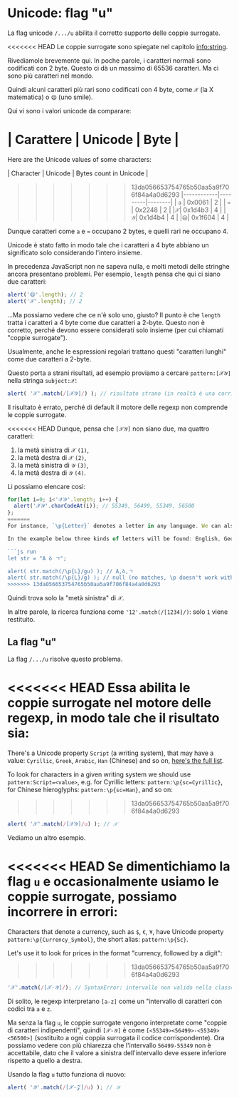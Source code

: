 
# Unicode: flag "u"

La flag unicode `/.../u` abilita il corretto supporto delle coppie surrogate.

<<<<<<< HEAD
Le coppie surrogate sono spiegate nel capitolo <info:string>.

Rivediamole brevemente qui. In poche parole, i caratteri normali sono codificati con 2 byte. Questo ci dà un massimo di 65536 caratteri. Ma ci sono più caratteri nel mondo.

Quindi alcuni caratteri più rari sono codificati con 4 byte, come `𝒳` (la X matematica) o `😄` (uno smile).

Qui vi sono i valori unicode da comparare:

| Carattere  | Unicode | Byte  |
=======
Here are the Unicode values of some characters:

| Character  | Unicode | Bytes count in Unicode  |
>>>>>>> 13da056653754765b50aa5a9f706f84a4a0d6293
|------------|---------|--------|
| `a` | 0x0061 |  2 |
| `≈` | 0x2248 |  2 |
|`𝒳`| 0x1d4b3 | 4 |
|`𝒴`| 0x1d4b4 | 4 |
|`😄`| 0x1f604 | 4 |

Dunque caratteri come `a` e `≈` occupano 2 bytes, e quelli rari ne occupano 4.

Unicode è stato fatto in modo tale che i caratteri a 4 byte abbiano un significato solo considerando l'intero insieme.

In precedenza JavaScript non ne sapeva nulla, e molti metodi delle stringhe ancora presentano problemi. Per esempio, `length` pensa che qui ci siano due caratteri:

```js run
alert('😄'.length); // 2
alert('𝒳'.length); // 2
```

...Ma possiamo vedere che ce n'è solo uno, giusto? Il punto è che `length` tratta i caratteri a 4 byte come due caratteri a 2-byte. Questo non è corretto, perché devono essere considerati solo insieme (per cui chiamati "coppie surrogate").

Usualmente, anche le espressioni regolari trattano questi "caratteri lunghi" come due caratteri a 2-byte.

Questo porta a strani risultati, ad esempio proviamo a cercare `pattern:[𝒳𝒴]` nella stringa `subject:𝒳`:

```js run
alert( '𝒳'.match(/[𝒳𝒴]/) ); // risultato strano (in realtà è una corrispondenza errata, "mezzo carattere")
```

Il risultato è errato, perché di default il motore delle regexp non comprende le coppie surrogate.

<<<<<<< HEAD
Dunque, pensa che `[𝒳𝒴]` non siano due, ma quattro caratteri:
1. la metà sinistra di `𝒳` `(1)`,
2. la metà destra di `𝒳` `(2)`,
3. la metà sinistra di `𝒴` `(3)`,
4. la metà destra di `𝒴` `(4)`.

Li possiamo elencare così:

```js run
for(let i=0; i<'𝒳𝒴'.length; i++) {
  alert('𝒳𝒴'.charCodeAt(i)); // 55349, 56499, 55349, 56500
};
=======
For instance, `\p{Letter}` denotes a letter in any language. We can also use `\p{L}`, as `L` is an alias of `Letter`. There are shorter aliases for almost every property.

In the example below three kinds of letters will be found: English, Georgian and Korean.

```js run
let str = "A ბ ㄱ";

alert( str.match(/\p{L}/gu) ); // A,ბ,ㄱ
alert( str.match(/\p{L}/g) ); // null (no matches, \p doesn't work without the flag "u")
>>>>>>> 13da056653754765b50aa5a9f706f84a4a0d6293
```

Quindi trova solo la "metà sinistra" di `𝒳`.

In altre parole, la ricerca funziona come `'12'.match(/[1234]/)`: solo `1` viene restituito.

## La flag "u"

La flag `/.../u` risolve questo problema.

<<<<<<< HEAD
Essa abilita le coppie surrogate nel motore delle regexp, in modo tale che il risultato sia:
=======
There's a Unicode property `Script` (a writing system), that may have a value: `Cyrillic`, `Greek`, `Arabic`, `Han` (Chinese) and so on, [here's the full list](https://en.wikipedia.org/wiki/Script_(Unicode)).

To look for characters in a given writing system we should use `pattern:Script=<value>`, e.g. for Cyrillic letters: `pattern:\p{sc=Cyrillic}`, for Chinese hieroglyphs: `pattern:\p{sc=Han}`, and so on:
>>>>>>> 13da056653754765b50aa5a9f706f84a4a0d6293

```js run
alert( '𝒳'.match(/[𝒳𝒴]/u) ); // 𝒳
```

Vediamo un altro esempio.

<<<<<<< HEAD
Se dimentichiamo la flag `u` e occasionalmente usiamo le coppie surrogate, possiamo incorrere in errori:
=======
Characters that denote a currency, such as `$`, `€`, `¥`, have Unicode property  `pattern:\p{Currency_Symbol}`, the short alias: `pattern:\p{Sc}`.

Let's use it to look for prices in the format "currency, followed by a digit":
>>>>>>> 13da056653754765b50aa5a9f706f84a4a0d6293

```js run
'𝒳'.match(/[𝒳-𝒴]/); // SyntaxError: intervallo non valido nella classe di caratteri
```

Di solito, le regexp interpretano `[a-z]` come un "intervallo di caratteri con codici tra `a` e `z`.

Ma senza la flag `u`, le coppie surrogate vengono interpretate come "coppie di caratteri indipendenti", quindi `[𝒳-𝒴]` è come `[<55349><56499>-<55349><56500>]` (sostituito a ogni coppia surrogata il codice corrispondente). Ora possiamo vedere con più chiarezza che l'intervallo `56499-55349` non è accettabile, dato che il valore a sinistra dell'intervallo deve essere inferiore rispetto a quello a destra.

Usando la flag `u` tutto funziona di nuovo:

```js run
alert( '𝒴'.match(/[𝒳-𝒵]/u) ); // 𝒴
```
